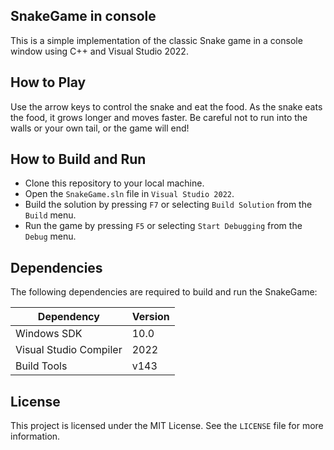 ## SnakeGame in console
This is a simple implementation of the classic Snake game in a console window using C++ and Visual Studio 2022.



## How to Play
Use the arrow keys to control the snake and eat the food. As the snake eats the food, it grows longer and moves faster. Be careful not to run into the walls or your own tail, or the game will end!

## How to Build and Run
- Clone this repository to your local machine.
- Open the `SnakeGame.sln` file in `Visual Studio 2022`.
- Build the solution by pressing `F7` or selecting `Build Solution` from the `Build` menu.
- Run the game by pressing `F5` or selecting `Start Debugging` from the `Debug` menu.

## Dependencies
The following dependencies are required to build and run the SnakeGame:

| Dependency | Version |
|------------|---------|
| Windows SDK | 10.0    |
| Visual Studio Compiler | 2022 |
| Build Tools | v143 |

## License
This project is licensed under the MIT License. See the `LICENSE` file for more information.